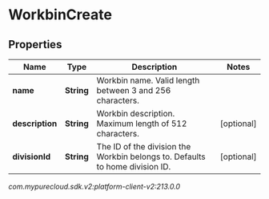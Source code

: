# WorkbinCreate


## Properties

| Name | Type | Description | Notes |
| ------------ | ------------- | ------------- | ------------- |
| **name** | **String** | Workbin name. Valid length between 3 and 256 characters. |  |
| **description** | **String** | Workbin description. Maximum length of 512 characters. |  [optional] |
| **divisionId** | **String** | The ID of the division the Workbin belongs to. Defaults to home division ID. |  [optional] |




_com.mypurecloud.sdk.v2:platform-client-v2:213.0.0_

